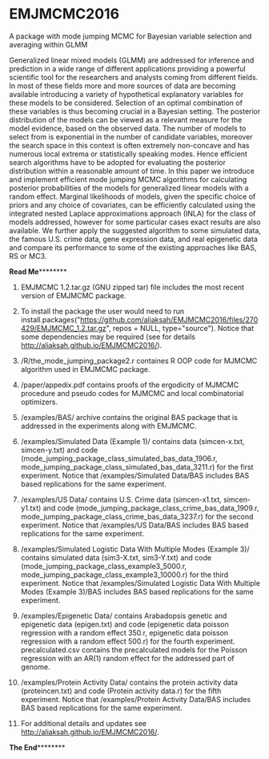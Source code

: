 # EMJMCMC2016
A package with mode jumping MCMC for Bayesian variable selection and averaging within GLMM

Generalized linear mixed models (GLMM) are addressed for inference and
prediction in a wide range of different applications providing a powerful
scientific tool for the researchers and analysts coming from different
fields. In most of these fields more and more sources of data are becoming
available introducing a variety of hypothetical explanatory variables for
these models to be considered. Selection of an optimal combination of these
variables is thus becoming crucial in a Bayesian setting. The posterior
distribution of the models can be viewed as a relevant measure for the model
evidence, based on the observed data. The number of models to select from is
exponential in the number of candidate variables, moreover the search space
in this context is often extremely non-concave and has numerous local
extrema or statistically speaking modes. Hence efficient search algorithms
have to be adopted for evaluating the posterior distribution within a
reasonable amount of time. In this paper we introduce and implement
efficient mode jumping MCMC algorithms for calculating posterior
probabilities of the models for generalized linear models with a random
effect. Marginal likelihoods of models, given the specific choice of priors
and any choice of covariates, can be efficiently calculated using the
integrated nested Laplace approximations approach (INLA) for the class of
models addressed, however for some particular cases exact results are also
available. We further apply the suggested algorithm to some simulated data,
the famous U.S. crime data, gene expression data, and real epigenetic data
and compare its performance to some of the existing approaches like BAS, RS
or MC3.

﻿**********************************Read Me******************************************

1. EMJMCMC 1.2.tar.gz (GNU zipped tar) file includes the most recent version of EMJMCMC package.

2. To install the package the user would need to run install.packages("https://github.com/aliaksah/EMJMCMC2016/files/270429/EMJMCMC_1.2.tar.gz", repos = NULL, type="source"). Notice that some dependencies may be required (see for details http://aliaksah.github.io/EMJMCMC2016/).

3. /R/the_mode_jumping_package2.r containes R OOP code for MJMCMC algorithm used in EMJMCMC package.

4. /paper/appedix.pdf contains proofs of the ergodicity of MJMCMC procedure and pseudo codes for MJMCMC and local combinatorial optimizers.

5. /examples/BAS/ archive contains the original BAS package that is addressed in the experiments along with EMJMCMC.

6. /examples/Simulated Data (Example 1)/ contains data (simcen-x.txt, simcen-y.txt) and code (mode_jumping_package_class_simulated_bas_data_1906.r, mode_jumping_package_class_simulated_bas_data_3211.r) for the first experiment. Notice that /examples/Simulated Data/BAS includes BAS based replications for the same experiment.

7. /examples/US Data/ contains U.S. Crime data (simcen-x1.txt, simcen-y1.txt) and code (mode_jumping_package_class_crime_bas_data_1909.r, mode_jumping_package_class_crime_bas_data_3237.r) for the second experiment. Notice that /examples/US Data/BAS includes BAS based replications for the same experiment.

8. /examples/Simulated Logistic Data With Multiple Modes (Example 3)/ contains simulated data (sim3-X.txt, sim3-Y.txt) and code (mode_jumping_package_class_example3_5000.r, mode_jumping_package_class_example3_10000.r) for the third experiment. Notice that /examples/Simulated Logistic Data With Multiple Modes (Example 3)/BAS includes BAS based replications for the same experiment.

9. /examples/Epigenetic Data/ contains Arabadopsis genetic and epigenetic data (epigen.txt) and code (epigenetic data poisson regression with a random effect 350.r, epigenetic data poisson regression with a random effect 500.r) for the fourth experiment. precalculated.csv contains the precalculated models for the Poisson regression with an AR(1) random effect for the addressed part of genome.

10. /examples/Protein Activity Data/ contains the protein activity data (proteincen.txt) and code (Protein activity data.r) for the fifth experiment. Notice that /examples/Protein Activity Data/BAS includes BAS based replications for the same experiment.

11. For additional details and updates see http://aliaksah.github.io/EMJMCMC2016/.

**********************************The End******************************************

